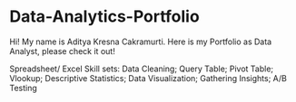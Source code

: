 # Data-Analytics-Portfolio
Hi! My name is Aditya Kresna Cakramurti. Here is my Portfolio as Data Analyst, please check it out!

Spreadsheet/ Excel Skill sets:
Data Cleaning;
Query Table;
Pivot Table;
Vlookup;
Descriptive Statistics;
Data Visualization;
Gathering Insights;
A/B Testing
